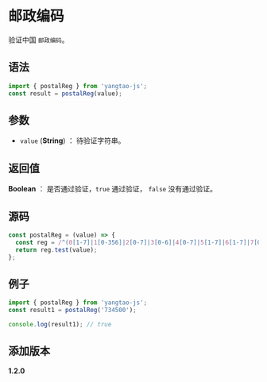 # 邮政编码

验证中国 `邮政编码`。

## 语法

```js
import { postalReg } from 'yangtao-js';
const result = postalReg(value);
```

## 参数

- `value` (**String**) ： 待验证字符串。

## 返回值

**Boolean** ： 是否通过验证，`true` 通过验证， `false` 没有通过验证。

## 源码

```js
const postalReg = (value) => {
  const reg = /^(0[1-7]|1[0-356]|2[0-7]|3[0-6]|4[0-7]|5[1-7]|6[1-7]|7[0-5]|8[013-6])\d{4}$/;
  return reg.test(value);
};
```

## 例子

```js
import { postalReg } from 'yangtao-js';
const result1 = postalReg('734500');

console.log(result1); // true
```

## 添加版本

**1.2.0**
